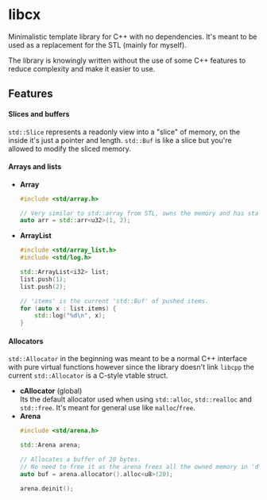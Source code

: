 # libcx
Minimalistic template library for C++ with no dependencies. It's meant to be used as a replacement for the STL (mainly for myself).

The library is knowingly written without the use of some C++ features to reduce complexity and make it easier to use.
## Features
#### Slices and buffers
`std::Slice` represents a readonly view into a "slice" of memory, on the inside it's just a pointer and length. `std::Buf` is like a slice but you're allowed to modify the sliced memory.
#### Arrays and lists
- **Array**
    ```C++
    #include <std/array.h>

    // Very similar to std::array from STL, owns the memory and has static size.
    auto arr = std::arr<u32>(1, 2);
    ```
- **ArrayList**
    ```C++
    #include <std/array_list.h>
    #include <std/log.h>

    std::ArrayList<i32> list;
    list.push(1);
    list.push(2);

    // 'items' is the current 'std::Buf' of pushed items.
    for (auto x : list.items) {
        std::log("%d\n", x);
    }
    ```

#### Allocators
`std::Allocator` in the beginning was meant to be a normal C++ interface with pure virtual functions however since the library doesn't link `libcpp` the current `std::Allocator` is a C-style vtable struct.
- **cAllocator** (global) \
    Its the default allocator used when using `std::alloc`, `std::realloc` and `std::free`. It's meant for general use like `malloc`/`free`.
- **Arena**
    ```C++
    #include <std/arena.h>
    
    std::Arena arena;

    // Allocates a buffer of 20 bytes. 
    // No need to free it as the arena frees all the owned memory in 'deinit'.
    auto buf = arena.allocator().alloc<u8>(20);

    arena.deinit();
    ```

